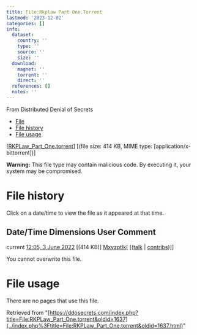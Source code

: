 ```yaml
---
title: File:Rkplaw Part One.Torrent
lastmod: '2023-12-02'
categories: []
info:
  dataset:
    country: ''
    type: ''
    source: ''
    size: ''
  download:
    magnet: ''
    torrent: ''
    direct: ''
  references: []
  notes: ''
---
```




From Distributed Denial of Secrets

- [File](./File:RKPLaw_Part_One.torrent.html#file)
- [File history](./File:RKPLaw_Part_One.torrent.html#filehistory)
- [File usage](./File:RKPLaw_Part_One.torrent.html#filelinks)

[[RKPLaw_Part_One.torrent](../images/5/50/RKPLaw_Part_One.torrent "RKPLaw Part One.torrent")]
‎[(file size: 414 KB, MIME type:
[application/x-bittorrent])]

**Warning:** This file type may contain malicious code. By executing it,
your system may be compromised.

# File history

Click on a date/time to view the file as it appeared at that time.

Date/Time Dimensions User Comment
---
current [12:05, 3 June 2022](../images/5/50/RKPLaw_Part_One.torrent) [(414 KB)] [Mxyzptlk](../index.php%3Ftitle=User:Mxyzptlk&action=edit&redlink=1.html "User:Mxyzptlk (page does not exist)")[ [([talk](../index.php%3Ftitle=User_talk:Mxyzptlk&action=edit&redlink=1.html "User talk:Mxyzptlk (page does not exist)") | [contribs](./Special:Contributions/Mxyzptlk.html "Special:Contributions/Mxyzptlk"))]]

You cannot overwrite this file.

# File usage

There are no pages that use this file.

Retrieved from
"[https://ddosecrets.com/index.php?title=File:RKPLaw_Part_One.torrent&oldid=1637](../index.php%3Ftitle=File:RKPLaw_Part_One.torrent&oldid=1637.html)"


